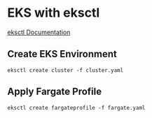 # EKS with eksctl

[eksctl Documentation](https://eksctl.io/)

## Create EKS Environment

```
eksctl create cluster -f cluster.yaml
```

## Apply Fargate Profile

```
eksctl create fargateprofile -f fargate.yaml
```

